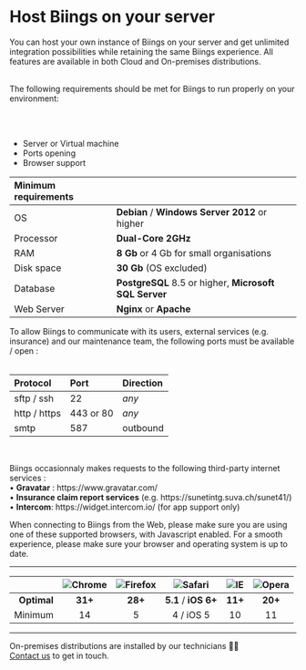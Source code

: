 <div class="wrapper">

<h1 class="title is-2 is-serif">Host Biings on your server</h1>

You can host your own instance of Biings on your server and get unlimited integration possibilities while retaining the same Biings experience.
All features are available in both Cloud and On-premises distributions.
<br><br>

The following requirements should be met for Biings to run properly on your environment:

<br><br>

<div class="tabs is-boxed is-marginless">
    <ul class="is-borderless">
        <li class="is-active" onclick="toggleTab(1)" id="tab-1"><a>Server or Virtual machine</a></li>
        <li id="tab-2" onclick="toggleTab(2)"><a>Ports opening</a></li>
        <li id="tab-3" onclick="toggleTab(3)"><a>Browser support</a></li>
    </ul>
</div>
<div id="box-1" class="box is-raised is-large">

| Minimum requirements | |
|:-|-|
| OS | **Debian** / **Windows Server 2012** or higher |
| Processor | **Dual-Core 2GHz** |
| RAM | **8 Gb** or 4 Gb for small organisations |
| Disk space | **30 Gb** (OS excluded) |
| Database | **PostgreSQL** 8.5 or higher, **Microsoft SQL Server** |
| Web Server | **Nginx** or **Apache** |

</div>
<div id="box-2" class="box is-raised is-large is-hidden">

To allow Biings to communicate with its users, external services (e.g. insurance) and our maintenance team, the following ports must be available / open :<br><br>

| Protocol | Port | Direction |
|:-|:-|:-|
| sftp / ssh | 22 | *any* |
| http / https | 443 or 80 | *any* |
| smtp | 587 | outbound |

<br>

<p class="warn">
Biings occasionnaly makes requests to the following third-party internet services :<br>
• <strong>Gravatar</strong> : https://www.gravatar.com/<br>
• <strong>Insurance claim report services</strong> (e.g. https://sunetintg.suva.ch/sunet41/)<br>
• <strong>Intercom</strong>: https://widget.intercom.io/ (for app support only)
</p>

</div>
<div id="box-3" class="box is-raised is-large is-hidden">

When connecting to Biings from the Web, please make sure you are using one of these supported browsers, with Javascript enabled. For a smooth experience, please make sure your browser and operating system is up to date.

<hr class="is-small">

| | <img src="/media/browser_chrome.png" class="image is-64x64">Chrome | <img src="/media/browser_firefox.png" class="image is-64x64">Firefox | <img src="/media/browser_safari.png" class="image is-64x64">Safari | <img src="/media/browser_ie.png" class="image is-64x64">IE | <img src="/media/browser_opera.png" class="image is-64x64">Opera |
|-:|:-:|:-:|:-:|:-:|:-:|
| **Optimal** | **31+** | **28+** | **5.1** / **iOS 6+** | **11+** | **20+** |
| Minimum | 14 | 5 | 4 / iOS 5 | 10 | 11 |

</div>

---

<div class="has-text-centered">
    On-premises distributions are installed by our technicians 👨‍🔧<br><a href="https://www.biings.com/contact.html">Contact us</a> to get in touch.
</div>

</div>
